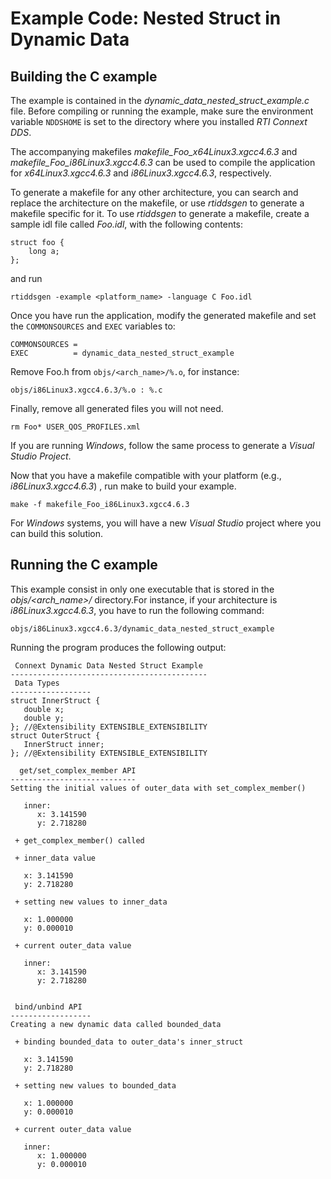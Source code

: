 # Example Code: Nested Struct in Dynamic Data

## Building the C example
The example is contained in the *dynamic_data_nested_struct_example.c* file.
Before compiling or running the example, make sure the environment variable
`NDDSHOME` is set to the directory where you installed *RTI Connext DDS*.

The accompanying makefiles *makefile_Foo_x64Linux3.xgcc4.6.3* and
*makefile_Foo_i86Linux3.xgcc4.6.3* can be used to compile the application
for *x64Linux3.xgcc4.6.3* and *i86Linux3.xgcc4.6.3*, respectively.

To generate a makefile for any other architecture, you can search and
replace the architecture on the makefile, or use *rtiddsgen* to generate
a makefile specific for it. To use *rtiddsgen* to generate a makefile,
create a sample idl file called *Foo.idl*, with the following contents:
```
struct foo {
    long a;
};
```

and run
```
rtiddsgen -example <platform_name> -language C Foo.idl
```

Once you have run the application, modify the generated makefile and
set the `COMMONSOURCES` and `EXEC` variables to:
```
COMMONSOURCES =
EXEC          = dynamic_data_nested_struct_example
```

Remove Foo.h from `objs/<arch_name>/%.o`, for instance:
```
objs/i86Linux3.xgcc4.6.3/%.o : %.c
```

Finally, remove all generated files you will not need.
```
rm Foo* USER_QOS_PROFILES.xml
```

If you are running *Windows*, follow the same process to generate a *Visual
Studio Project*.

Now that you have a makefile compatible with your platform
(e.g., *i86Linux3.xgcc4.6.3*) , run make to build your example.
```
make -f makefile_Foo_i86Linux3.xgcc4.6.3
```

For *Windows* systems, you will have a new *Visual Studio* project where you can
build this solution.

## Running the C example
This example consist in only one executable that is stored in the
*objs/<arch_name>/* directory.For instance, if your architecture is
*i86Linux3.xgcc4.6.3*, you have to run the following command:
```
objs/i86Linux3.xgcc4.6.3/dynamic_data_nested_struct_example
```

Running the program produces the following output:
```
 Connext Dynamic Data Nested Struct Example
--------------------------------------------
 Data Types
------------------
struct InnerStruct {
   double x;
   double y;
}; //@Extensibility EXTENSIBLE_EXTENSIBILITY
struct OuterStruct {
   InnerStruct inner;
}; //@Extensibility EXTENSIBLE_EXTENSIBILITY

  get/set_complex_member API
----------------------------
Setting the initial values of outer_data with set_complex_member()

   inner:
      x: 3.141590
      y: 2.718280

 + get_complex_member() called

 + inner_data value

   x: 3.141590
   y: 2.718280

 + setting new values to inner_data

   x: 1.000000
   y: 0.000010

 + current outer_data value

   inner:
      x: 3.141590
      y: 2.718280


 bind/unbind API
------------------
Creating a new dynamic data called bounded_data

 + binding bounded_data to outer_data's inner_struct

   x: 3.141590
   y: 2.718280

 + setting new values to bounded_data

   x: 1.000000
   y: 0.000010

 + current outer_data value

   inner:
      x: 1.000000
      y: 0.000010
```
